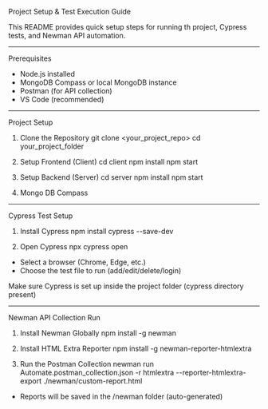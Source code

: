 Project Setup & Test Execution Guide

This README provides quick setup steps for running th project, Cypress tests, and Newman API automation.

------------------------------

 Prerequisites

- Node.js installed
- MongoDB Compass or local MongoDB instance
- Postman (for API collection)
- VS Code (recommended)

------------------------------

 Project Setup

1. Clone the Repository
   git clone <your_project_repo>
   cd your_project_folder

2. Setup Frontend (Client)
   cd client
   npm install
   npm start

3. Setup Backend (Server)
   cd server
   npm install
   npm start

4. Mongo DB Compass
   

------------------------------

 Cypress Test Setup

1. Install Cypress
   npm install cypress --save-dev

2. Open Cypress
   npx cypress open

- Select a browser (Chrome, Edge, etc.)
- Choose the test file to run (add/edit/delete/login)

 Make sure Cypress is set up inside the project folder (cypress directory present)

------------------------------

 Newman API Collection Run

1. Install Newman Globally
   npm install -g newman

2. Install HTML Extra Reporter
   npm install -g newman-reporter-htmlextra

3. Run the Postman Collection
   newman run Automate.postman_collection.json -r htmlextra --reporter-htmlextra-export ./newman/custom-report.html

- Reports will be saved in the /newman folder (auto-generated)




